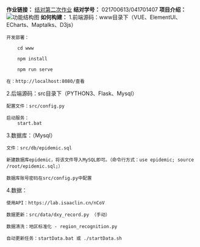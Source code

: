 **作业链接：** [结对第二次作业](https://www.cnblogs.com/021700613h/p/12490473.html)
**结对学号：** 021700613/041701407
**项目介绍：** 
![功能结构图](https://images.cnblogs.com/cnblogs_com/021700613h/1670594/o_200316112016%E7%96%AB%E6%83%85%E7%B3%BB%E7%BB%9F.png "功能结构图")
**如何构建：** 
1.前端源码：www目录下（VUE、ElementUI、ECharts、Maptalks、D3js）

	开发部署：
		
		cd www
		
		npm install
		
		npm run serve	
	
	在：http://localhost:8080/查看

2.后端源码：src目录下（PYTHON3、Flask、Mysql）

	配置文件：src/config.py	
	
	启动服务：
		start.bat
		
3.数据库：（Mysql）
	
	文件：src/db/epidemic.sql
	
	新建数据库epidemic，将该文件导入MySQL即可。（命令行方式：use epidemic; source /root/epidemic.sql;）
	
	数据库账号密码在src/config.py中配置
	
4.数据：
	
	使用API：https://lab.isaaclin.cn/nCoV
	
	数据更新：src/data/dxy_record.py （手动）
	
	数据清洗：地区标准化 - region_recognition.py
	
	自动更新任务：startData.bat 或 ./startData.sh